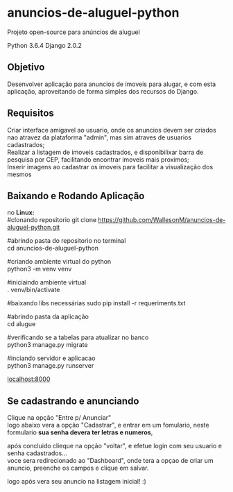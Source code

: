 # anuncios-de-aluguel-python
Projeto open-source para anúncios de aluguel

Python 3.6.4 Django 2.0.2


<h2>Objetivo</h2>
Desenvolver aplicação para anuncios de imoveis para alugar, e com esta aplicação, aproveitando de forma simples dos recursos do Django.


<h2>Requisitos</h2>
Criar interface amigavel ao usuario, onde os anuncios devem ser criados nao atravez da plataforma "admin", mas sim atraves de usuarios cadastrados;<br>
Realizar a listagem de imoveis cadastrados, e disponibilixar barra de pesquisa por CEP, facilitando encontrar imoveis mais proximos;<br>
Inserir imagens ao cadastrar os imoveis para facilitar a visualização dos mesmos<br>


<h2>Baixando e Rodando Aplicação</h2>

no <b>Linux:</b><br>
#clonando repositorio
git clone https://github.com/WallesonM/anuncios-de-aluguel-python.git <br>

#abrindo pasta do repositorio no terminal<br>
cd anuncios-de-aluguel-python<br>

#criando ambiente virtual do python<br>
python3 -m venv venv<br>

#iniciaindo ambiente virtual<br>
. venv/bin/activate<br>

#baixando libs necessárias
sudo pip install -r requeriments.txt

#abrindo pasta da aplicação<br>
cd alugue<br>

#verificando se a tabelas para atualizar no banco<br>
python3 manage.py migrate<br>

#inciando servidor e aplicacao<br>
python3 manage.py runserver<br>

<a href="http://localhost:8000/">localhost:8000</a>

<h2>Se cadastrando e anunciando</h2>

Clique na opção "Entre p/ Anunciar"<br>
logo abaixo vera a opção "Cadastrar", e entrar em um fomulario, neste formulario <b>sua senha devera ter letras e numeros</b>,<br>

após concluido clieque na opção "voltar", e efetue login com seu usuario e senha cadastrados...<br>
voce sera redirecionado ao "Dashboard", onde tera a opçao de criar um anuncio, preenche os campos e clique em salvar.<br>

logo após vera seu anuncio na listagem inicial! :)

